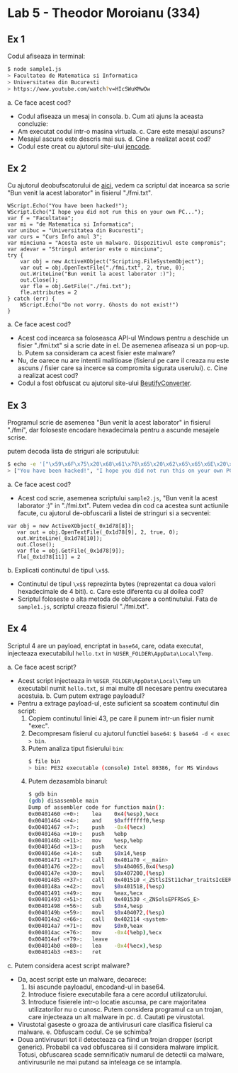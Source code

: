 # Lab 5 - Theodor Moroianu (334)

## Ex 1

Codul afiseaza in terminal:
```Bash
$ node sample1.js
> Facultatea de Matematica si Informatica
> Universitatea din Bucuresti
> https://www.youtube.com/watch?v=HIcSWuKMwOw
```

a. Ce face acest cod?
 * Codul afiseaza un mesaj in consola.
b. Cum ati ajuns la aceasta concluzie:
 * Am executat codul intr-o masina virtuala.
c. Care este mesajul ascuns?
 * Mesajul ascuns este descris mai sus.
d. Cine a realizat acest cod?
 * Codul este creat cu ajutorul site-ului [jencode](https://utf-8.jp/public/jjencode.html).

## Ex 2

Cu ajutorul deobufscatorului de [aici](https://www.beautifyconverter.com/javascript-obfuscator.php), vedem ca scriptul dat incearca sa scrie "Bun venit la acest laborator" in fisierul "./fmi.txt".

```JS
WScript.Echo("You have been hacked!");
WScript.Echo("I hope you did not run this on your own PC...");
var f = "Facultatea";
var mi = "de Matematica si Informatica";
var unibuc = "Universitatea din Bucuresti";
var curs = "Curs Info anul 3";
var minciuna = "Acesta este un malware. Dispozitivul este compromis";
var adevar = "Stringul anterior este o minciuna";
try {
    var obj = new ActiveXObject("Scripting.FileSystemObject");
    var out = obj.OpenTextFile("./fmi.txt", 2, true, 0);
    out.WriteLine("Bun venit la acest laborator :)");
    out.Close();
    var fle = obj.GetFile("./fmi.txt");
    fle.attributes = 2
} catch (err) {
    WScript.Echo("Do not worry. Ghosts do not exist!")
}
```

a. Ce face acest cod?
 * Acest cod incearca sa foloseasca API-ul Windows pentru a deschide un fisier "./fmi.txt" si a scrie date in el. De asemenea afiseaza si un pop-up.
b. Putem sa consideram ca acest fisier este malware?
 * Nu, de oarece nu are intentii malitioase (fisierul pe care il creaza nu este ascuns / fisier care sa incerce sa compromita sigurata userului).
c. Cine a realizat acest cod?
 * Codul a fost obfuscat cu ajutorul site-ului [BeutifyConverter](https://www.beautifyconverter.com/javascript-obfuscator.php).

## Ex 3

Programul scrie de asemenea "Bun venit la acest laborator" in fisierul "./fmi", dar foloseste encodare hexadecimala pentru a ascunde mesajele scrise.

putem decoda lista de striguri ale scriputului:
```Bash
$ echo -e '["\x59\x6F\x75\x20\x68\x61\x76\x65\x20\x62\x65\x65\x6E\x20\x68\x61\x63\x6B\x65\x64\x21", "\x49\x20\x68\x6F\x70\x65\x20\x79\x6F\x75\x20\x64\x69\x64\x20\x6E\x6F\x74\x20\x72\x75\x6E\x20\x74\x68\x69\x73\x20\x6F\x6E\x20\x79\x6F\x75\x72\x20\x6F\x77\x6E\x20\x50\x43\x2E\x2E\x2E", "\x46\x61\x63\x75\x6C\x74\x61\x74\x65\x61", "\x64\x65\x20\x4D\x61\x74\x65\x6D\x61\x74\x69\x63\x61\x20\x73\x69\x20\x49\x6E\x66\x6F\x72\x6D\x61\x74\x69\x63\x61", "\x55\x6E\x69\x76\x65\x72\x73\x69\x74\x61\x74\x65\x61\x20\x64\x69\x6E\x20\x42\x75\x63\x75\x72\x65\x73\x74\x69", "\x43\x75\x72\x73\x20\x49\x6E\x66\x6F\x20\x61\x6E\x75\x6C\x20\x33", "\x41\x63\x65\x73\x74\x61\x20\x65\x73\x74\x65\x20\x75\x6E\x20\x6D\x61\x6C\x77\x61\x72\x65\x2E\x20\x44\x69\x73\x70\x6F\x7A\x69\x74\x69\x76\x75\x6C\x20\x65\x73\x74\x65\x20\x63\x6F\x6D\x70\x72\x6F\x6D\x69\x73", "\x53\x74\x72\x69\x6E\x67\x75\x6C\x20\x61\x6E\x74\x65\x72\x69\x6F\x72\x20\x65\x73\x74\x65\x20\x6F\x20\x6D\x69\x6E\x63\x69\x75\x6E\x61", "\x53\x63\x72\x69\x70\x74\x69\x6E\x67\x2E\x46\x69\x6C\x65\x53\x79\x73\x74\x65\x6D\x4F\x62\x6A\x65\x63\x74", "\x2E\x2F\x66\x6D\x69\x2E\x74\x78\x74", "\x42\x75\x6E\x20\x76\x65\x6E\x69\x74\x20\x6C\x61\x20\x61\x63\x65\x73\x74\x20\x6C\x61\x62\x6F\x72\x61\x74\x6F\x72\x20\x3A\x29", "\x61\x74\x74\x72\x69\x62\x75\x74\x65\x73", "\x44\x6F\x20\x6E\x6F\x74\x20\x77\x6F\x72\x72\x79\x2E\x20\x47\x68\x6F\x73\x74\x73\x20\x64\x6F\x20\x6E\x6F\x74\x20\x65\x78\x69\x73\x74\x21"]'
> ["You have been hacked!", "I hope you did not run this on your own PC...", "Facultatea", "de Matematica si Informatica", "Universitatea din Bucuresti", "Curs Info anul 3", "Acesta este un malware. Dispozitivul este compromis", "Stringul anterior este o minciuna", "Scripting.FileSystemObject", "./fmi.txt", "Bun venit la acest laborator :)", "attributes", "Do not worry. Ghosts do not exist!"]
```

a. Ce face acest cod?
 * Acest cod scrie, asemenea scriptului `sample2.js`, "Bun venit la acest laborator :)" in "./fmi.txt". Putem vedea din cod ca acestea sunt actiunile facute, cu ajutorul de-obfuscarii a listei de stringuri si a secventei:
 ```JS
 var obj = new ActiveXObject(_0x1d78[8]);
	var out = obj.OpenTextFile(_0x1d78[9], 2, true, 0);
	out.WriteLine(_0x1d78[10]);
	out.Close();
	var fle = obj.GetFile(_0x1d78[9]);
	fle[_0x1d78[11]] = 2
 ```
b. Explicati continutul de tipul `\x$$`.
 * Continutul de tipul `\x$$` reprezinta bytes (reprezentat ca doua valori hexadecimale de 4 biti).
c. Care este diferenta cu al doilea cod?
 * Scriptul foloseste o alta metoda de obfuscare a continutului. Fata de `sample1.js`, scriptul creaza fisierul "./fmi.txt".

## Ex 4

Scriptul 4 are un payload, encriptat in `base64`, care, odata executat, injecteaza executabilul `hello.txt` in `%USER_FOLDER\AppData\Local\Temp`.

a. Ce face acest script?
 * Acest script injecteaza in `%USER_FOLDER\AppData\Local\Temp` un executabil numit `hello.txt`, si mai multe dll necesare pentru executarea acestuia.
b. Cum putem extrage payloadul?
 * Pentru a extrage payload-ul, este suficient sa scoatem continutul din script:
    1. Copiem continutul liniei 43, pe care il punem intr-un fisier numit "exec".
    2. Decompresam fisierul cu ajutorul functiei `base64`: `$ base64 -d < exec > bin`.
    3. Putem analiza tiput fisierului `bin`:
        ```Bash
        $ file bin
        > bin: PE32 executable (console) Intel 80386, for MS Windows
        ```
    4. Putem dezasambla binarul:
        ```Bash
        $ gdb bin
        (gdb) disassemble main
        Dump of assembler code for function main():
        0x00401460 <+0>:    lea    0x4(%esp),%ecx
        0x00401464 <+4>:    and    $0xfffffff0,%esp
        0x00401467 <+7>:    push   -0x4(%ecx)
        0x0040146a <+10>:   push   %ebp
        0x0040146b <+11>:   mov    %esp,%ebp
        0x0040146d <+13>:   push   %ecx
        0x0040146e <+14>:   sub    $0x14,%esp
        0x00401471 <+17>:   call   0x401a70 <__main>
        0x00401476 <+22>:   movl   $0x404065,0x4(%esp)
        0x0040147e <+30>:   movl   $0x407200,(%esp)
        0x00401485 <+37>:   call   0x401510 <_ZStlsISt11char_traitsIcEERSt13basic_ostreamIcT_ES5_PKc>
        0x0040148a <+42>:   movl   $0x401518,(%esp)
        0x00401491 <+49>:   mov    %eax,%ecx
        0x00401493 <+51>:   call   0x401530 <_ZNSolsEPFRSoS_E>
        0x00401498 <+56>:   sub    $0x4,%esp
        0x0040149b <+59>:   movl   $0x404072,(%esp)
        0x004014a2 <+66>:   call   0x402114 <system>
        0x004014a7 <+71>:   mov    $0x0,%eax
        0x004014ac <+76>:   mov    -0x4(%ebp),%ecx
        0x004014af <+79>:   leave  
        0x004014b0 <+80>:   lea    -0x4(%ecx),%esp
        0x004014b3 <+83>:   ret    
        ```
c. Putem considera acest script malware?
 * Da, acest script este un malware, deoarece:
    1. Isi ascunde payloadul, encodand-ul in base64.
    2. Introduce fisiere executabile fara a cere acordul utilizatorului.
    3. Introduce fisierele intr-o locatie ascunsa, pe care majoritatea utilizatorilor nu o cunosc.
    Putem considera programul ca un trojan, care injecteaza un alt malware in pc.
d. Cautati pe virustotal.
 * Virustotal gaseste o groaza de antivirusuri care clasifica fisierul ca malware.
e. Obfuscam codul. Ce se schimba?
 * Doua antivirusuri tot il detecteaza ca fiind un trojan dropper (script generic). Probabil ca vad obfuscarea si il considera malware implicit. Totusi, obfuscarea scade semnificativ numarul de detectii ca malware, antivirusurile ne mai putand sa inteleaga ce se intampla.